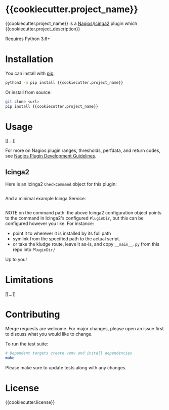 {{cookiecutter.project_name}}
===========

{{cookiecutter.project_name}} is a [Nagios]/[Icinga2] plugin which {{cookiecutter.project_description}}

Requires Python 3.6+

# Installation

You can install with [pip]:

```sh
python3 -m pip install {{cookiecutter.project_name}}
```

Or install from source:

```sh
git clone <url>
pip install {{cookiecutter.project_name}}
```

# Usage

\[[...]\]

For more on Nagios plugin ranges, thresholds, perfdata, and return codes, see [Nagios Plugin Development Guidelines].

## Icinga2

Here is an Icinga2 `CheckCommand` object for this plugin:

```
```

And a minimal example Icinga Service:

```
```

NOTE on the command path: the above Icinga2 configuration object points to the command in Icinga2's configured `PluginDir`, but this can be configured however you like. For instance:

* point it to wherever it is installed by its full path
* symlink from the specified path to the actual script.
* or take the kludge route, leave it as-is, and copy `__main__.py` from this repo into `PluginDir/`

Up to you!

# Limitations

\[[...]\]

# Contributing

Merge requests are welcome. For major changes, please open an issue first to discuss what you would like to change.

To run the test suite:

```bash
# Dependent targets create venv and install dependencies
make
```

Please make sure to update tests along with any changes.

# License

{{cookiecutter.license}}


[Icinga2]: https://en.wikipedia.org/wiki/Icinga
[Nagios Plugin Development Guidelines]: https://nagios-plugins.org/doc/guidelines.html
[Nagios]: https://en.wikipedia.org/wiki/Nagios
[pip]: https://pip.pypa.io/en/stable/

